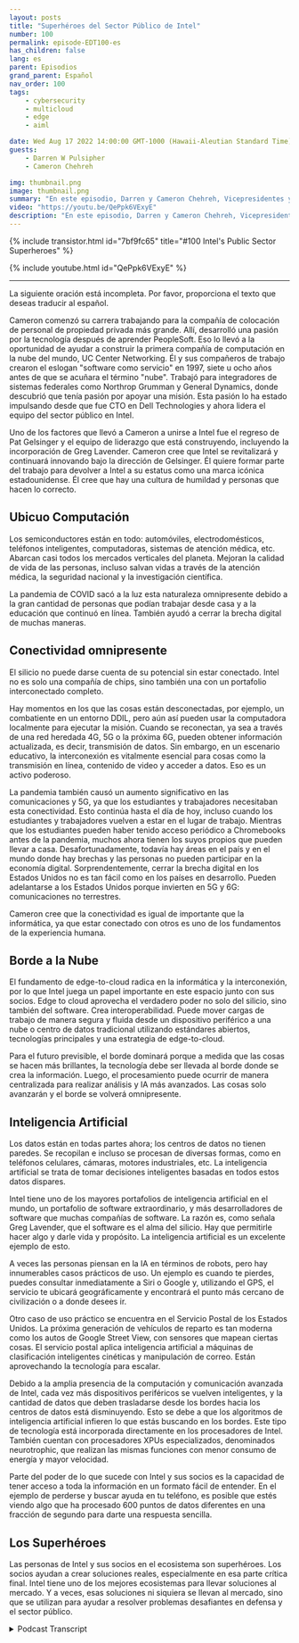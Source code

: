 ```yaml
---
layout: posts
title: "Superhéroes del Sector Público de Intel"
number: 100
permalink: episode-EDT100-es
has_children: false
lang: es
parent: Episodios
grand_parent: Español
nav_order: 100
tags:
    - cybersecurity
    - multicloud
    - edge
    - aiml

date: Wed Aug 17 2022 14:00:00 GMT-1000 (Hawaii-Aleutian Standard Time)
guests:
    - Darren W Pulsipher
    - Cameron Chehreh

img: thumbnail.png
image: thumbnail.png
summary: "En este episodio, Darren y Cameron Chehreh, Vicepresidentes y Gerentes Generales del Sector Público de Intel, hablan sobre los superpoderes de Intel: computación ubicua, conectividad omnipresente, edge a la nube e inteligencia artificial."
video: "https://youtu.be/QePpk6VExyE"
description: "En este episodio, Darren y Cameron Chehreh, Vicepresidentes y Gerentes Generales del Sector Público de Intel, hablan sobre los superpoderes de Intel: computación ubicua, conectividad omnipresente, edge a la nube e inteligencia artificial."
---
```


<div>
{% include transistor.html id="7bf9fc65" title="#100 Intel's Public Sector Superheroes" %}

{% include youtube.html id="QePpk6VExyE" %}
</div>

---

La siguiente oración está incompleta. Por favor, proporciona el texto que deseas traducir al español.

Cameron comenzó su carrera trabajando para la compañía de colocación de personal de propiedad privada más grande. Allí, desarrolló una pasión por la tecnología después de aprender PeopleSoft. Eso lo llevó a la oportunidad de ayudar a construir la primera compañía de computación en la nube del mundo, UC Center Networking. Él y sus compañeros de trabajo crearon el eslogan "software como servicio" en 1997, siete u ocho años antes de que se acuñara el término "nube". Trabajó para integradores de sistemas federales como Northrop Grumman y General Dynamics, donde descubrió que tenía pasión por apoyar una misión. Esta pasión lo ha estado impulsando desde que fue CTO en Dell Technologies y ahora lidera el equipo del sector público en Intel.

Uno de los factores que llevó a Cameron a unirse a Intel fue el regreso de Pat Gelsinger y el equipo de liderazgo que está construyendo, incluyendo la incorporación de Greg Lavender. Cameron cree que Intel se revitalizará y continuará innovando bajo la dirección de Gelsinger. Él quiere formar parte del trabajo para devolver a Intel a su estatus como una marca icónica estadounidense. Él cree que hay una cultura de humildad y personas que hacen lo correcto.

## Ubicuo Computación

Los semiconductores están en todo: automóviles, electrodomésticos, teléfonos inteligentes, computadoras, sistemas de atención médica, etc. Abarcan casi todos los mercados verticales del planeta. Mejoran la calidad de vida de las personas, incluso salvan vidas a través de la atención médica, la seguridad nacional y la investigación científica.

La pandemia de COVID sacó a la luz esta naturaleza omnipresente debido a la gran cantidad de personas que podían trabajar desde casa y a la educación que continuó en línea. También ayudó a cerrar la brecha digital de muchas maneras.

## Conectividad omnipresente

El silicio no puede darse cuenta de su potencial sin estar conectado. Intel no es solo una compañía de chips, sino también una con un portafolio interconectado completo.

Hay momentos en los que las cosas están desconectadas, por ejemplo, un combatiente en un entorno DDIL, pero aún así pueden usar la computadora localmente para ejecutar la misión. Cuando se reconectan, ya sea a través de una red heredada 4G, 5G o la próxima 6G, pueden obtener información actualizada, es decir, transmisión de datos. Sin embargo, en un escenario educativo, la interconexión es vitalmente esencial para cosas como la transmisión en línea, contenido de video y acceder a datos. Eso es un activo poderoso.

La pandemia también causó un aumento significativo en las comunicaciones y 5G, ya que los estudiantes y trabajadores necesitaban esta conectividad. Esto continúa hasta el día de hoy, incluso cuando los estudiantes y trabajadores vuelven a estar en el lugar de trabajo. Mientras que los estudiantes pueden haber tenido acceso periódico a Chromebooks antes de la pandemia, muchos ahora tienen los suyos propios que pueden llevar a casa. Desafortunadamente, todavía hay áreas en el país y en el mundo donde hay brechas y las personas no pueden participar en la economía digital. Sorprendentemente, cerrar la brecha digital en los Estados Unidos no es tan fácil como en los países en desarrollo. Pueden adelantarse a los Estados Unidos porque invierten en 5G y 6G: comunicaciones no terrestres.

Cameron cree que la conectividad es igual de importante que la informática, ya que estar conectado con otros es uno de los fundamentos de la experiencia humana.

## Borde a la Nube

El fundamento de edge-to-cloud radica en la informática y la interconexión, por lo que Intel juega un papel importante en este espacio junto con sus socios. Edge to cloud aprovecha el verdadero poder no solo del silicio, sino también del software. Crea interoperabilidad. Puede mover cargas de trabajo de manera segura y fluida desde un dispositivo periférico a una nube o centro de datos tradicional utilizando estándares abiertos, tecnologías principales y una estrategia de edge-to-cloud.

Para el futuro previsible, el borde dominará porque a medida que las cosas se hacen más brillantes, la tecnología debe ser llevada al borde donde se crea la información. Luego, el procesamiento puede ocurrir de manera centralizada para realizar análisis y IA más avanzados. Las cosas solo avanzarán y el borde se volverá omnipresente.

## Inteligencia Artificial

Los datos están en todas partes ahora; los centros de datos no tienen paredes. Se recopilan e incluso se procesan de diversas formas, como en teléfonos celulares, cámaras, motores industriales, etc. La inteligencia artificial se trata de tomar decisiones inteligentes basadas en todos estos datos dispares.

Intel tiene uno de los mayores portafolios de inteligencia artificial en el mundo, un portafolio de software extraordinario, y más desarrolladores de software que muchas compañías de software. La razón es, como señala Greg Lavender, que el software es el alma del silicio. Hay que permitirle hacer algo y darle vida y propósito. La inteligencia artificial es un excelente ejemplo de esto.

A veces las personas piensan en la IA en términos de robots, pero hay innumerables casos prácticos de uso. Un ejemplo es cuando te pierdes, puedes consultar inmediatamente a Siri o Google y, utilizando el GPS, el servicio te ubicará geográficamente y encontrará el punto más cercano de civilización o a donde desees ir.

Otro caso de uso práctico se encuentra en el Servicio Postal de los Estados Unidos. La próxima generación de vehículos de reparto es tan moderna como los autos de Google Street View, con sensores que mapean ciertas cosas. El servicio postal aplica inteligencia artificial a máquinas de clasificación inteligentes cinéticas y manipulación de correo. Están aprovechando la tecnología para escalar.

Debido a la amplia presencia de la computación y comunicación avanzada de Intel, cada vez más dispositivos periféricos se vuelven inteligentes, y la cantidad de datos que deben trasladarse desde los bordes hacia los centros de datos está disminuyendo. Esto se debe a que los algoritmos de inteligencia artificial infieren lo que estás buscando en los bordes. Este tipo de tecnología está incorporada directamente en los procesadores de Intel. También cuentan con procesadores XPUs especializados, denominados neurotrophic, que realizan las mismas funciones con menor consumo de energía y mayor velocidad.

Parte del poder de lo que sucede con Intel y sus socios es la capacidad de tener acceso a toda la información en un formato fácil de entender. En el ejemplo de perderse y buscar ayuda en tu teléfono, es posible que estés viendo algo que ha procesado 600 puntos de datos diferentes en una fracción de segundo para darte una respuesta sencilla.

## Los Superhéroes

Las personas de Intel y sus socios en el ecosistema son superhéroes. Los socios ayudan a crear soluciones reales, especialmente en esa parte crítica final. Intel tiene uno de los mejores ecosistemas para llevar soluciones al mercado. Y a veces, esas soluciones ni siquiera se llevan al mercado, sino que se utilizan para ayudar a resolver problemas desafiantes en defensa y el sector público.



<details>
<summary> Podcast Transcript </summary>

<p></p>

</details>
